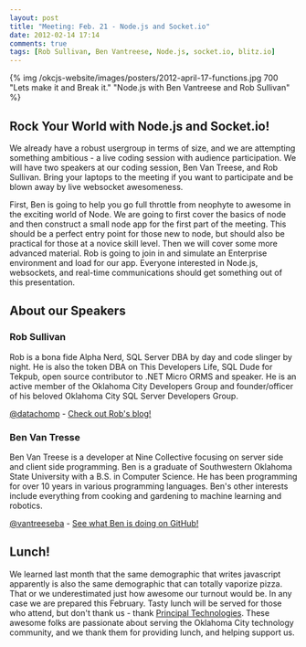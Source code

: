 ```yaml
---
layout: post
title: "Meeting: Feb. 21 - Node.js and Socket.io"
date: 2012-02-14 17:14
comments: true
tags: [Rob Sullivan, Ben Vantreese, Node.js, socket.io, blitz.io]
---
```



{% img /okcjs-website/images/posters/2012-april-17-functions.jpg 700 "Lets make it and Break it." "Node.js with Ben Vantreese and Rob Sullivan" %}

## Rock Your World with Node.js and Socket.io!

We already have a robust usergroup in terms of size, and we are attempting something ambitious - a live coding session with audience participation. We will have two speakers at our coding session, Ben Van Treese, and Rob Sullivan. Bring your laptops to the meeting if you want to participate and be blown away by live websocket awesomeness. 

First, Ben is going to help you go full throttle from neophyte to awesome in the exciting world of Node. We are going to first cover the basics of node and then construct a small node app for the first part of the meeting. This should be a perfect entry point for those new to node, but should also be practical for those at a novice skill level. Then we will cover some more advanced material. Rob is going to join in and simulate an Enterprise environment and load for our app. Everyone interested in Node.js, websockets, and real-time communications should get something out of this presentation.

<!-- more -->

## About our Speakers

### Rob Sullivan

Rob is a bona fide Alpha Nerd, SQL Server DBA by day and code slinger by night. He is also the token DBA on This Developers Life, SQL Dude for Tekpub, open source contributor to .NET Micro ORMS and speaker. He is an active member of the Oklahoma City Developers Group and founder/officer of his beloved Oklahoma City SQL Server Developers Group.

[@datachomp](http://twitter.com/datachomp) - [Check out Rob's blog!](http://datachomp.com/)


### Ben Van Tresse

Ben Van Treese is a developer at Nine Collective focusing on server side and client side programming. Ben is a graduate of Southwestern Oklahoma State University with a B.S. in Computer Science. He has been programming for over 10 years in various programming languages. Ben's other interests include everything from cooking and gardening to machine learning and robotics.

[@vantreeseba](http://twitter.com/vantreeseba) - [See what Ben is doing on GitHub!](https://github.com/vantreeseba)


## Lunch!

We learned last month that the same demographic that writes javascript apparently is also the same demographic that can totally vaporize pizza. That or we underestimated just how awesome our turnout would be. In any case we are prepared this February. Tasty lunch will be served for those who attend, but don't thank us - thank [Principal Technologies](http://www.principaltechnologies.com/). These awesome folks are passionate about serving the Oklahoma City technology community, and we thank them for providing lunch, and helping support us.
